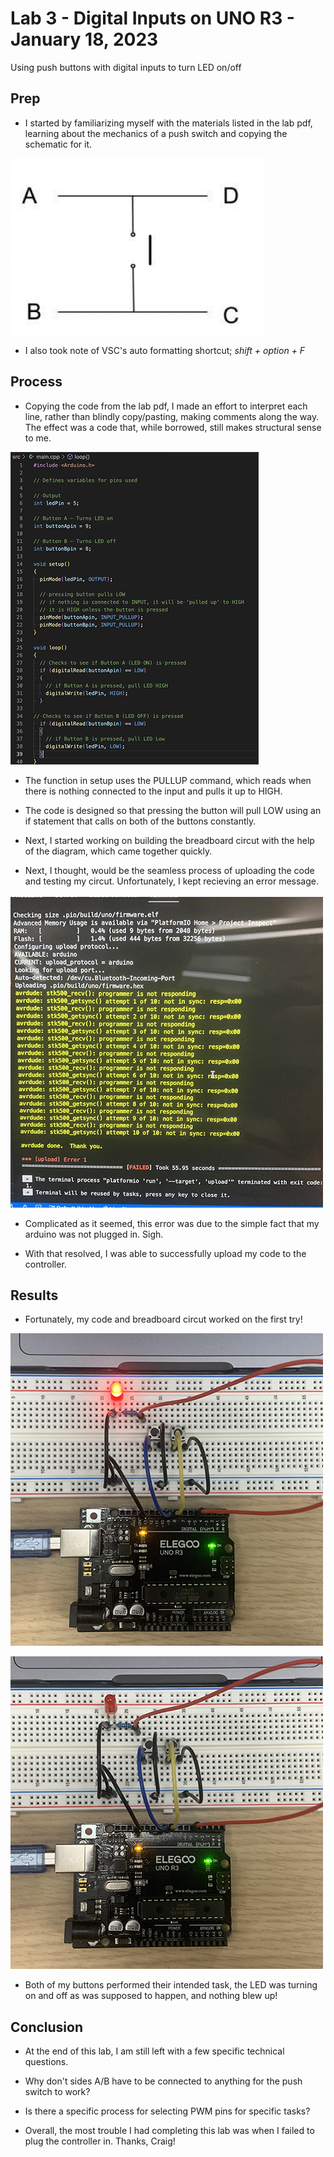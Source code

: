 # Lab 3 - Digital Inputs on UNO R3 - January 18, 2023

Using push buttons with digital inputs to turn LED on/off

## Prep

* I started by familiarizing myself with the materials listed in the lab pdf, learning about the mechanics of a push switch and copying the schematic for it.

![schematic for the layout of a push button](images/pushButtonSchematic.png)

* I also took note of VSC's auto formatting shortcut; *shift + option + F*

## Process

* Copying the code from the lab pdf, I made an effort to interpret each line, rather than blindly copy/pasting, making comments along the way. The effect was a code that, while borrowed, still makes structural sense to me.

![My lab 3 code with comments](images/lab3Code.png)

* The function in setup uses the PULLUP command, which reads when there is nothing connected to the input and pulls it up to HIGH.

* The code is designed so that pressing the button will pull LOW using an if statement that calls on both of the buttons constantly.

* Next, I started working on building the breadboard circut with the help of the diagram, which came together quickly.

* Next, I thought, would be the seamless process of uploading the code and testing my circut. Unfortunately, I kept recieving an error message.

![Error message you get when your arduino isn't plugged in](images/lab3Error.png)

* Complicated as it seemed, this error was due to the simple fact that my arduino was not plugged in. Sigh.

* With that resolved, I was able to successfully upload my code to the controller.

## Results

* Fortunately, my code and breadboard circut worked on the first try!

![Successful lab - LED On](images/lab3On.png)

![Sucessful lab - LED Off](images/lab3Off.png)

* Both of my buttons performed their intended task, the LED was turning on and off as was supposed to happen, and nothing blew up!

## Conclusion

* At the end of this lab, I am still left with a few specific technical questions.
* Why don't sides A/B have to be connected to anything for the push switch to work?
* Is there a specific process for selecting PWM pins for specific tasks?

* Overall, the most trouble I had completing this lab was when I failed to plug the controller in. Thanks, Craig!
